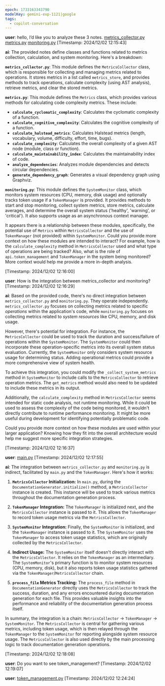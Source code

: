 ```yaml
---
epoch: 1733163343790
modelKey: gemini-exp-1121|google
tags:
  - copilot-conversation
---
```


**user**: hello, I’d like you to analyze these 3 notes. [metrics_collector.py](metrics_collector.py.md) [metrics.py](metrics.py.md) [monitoring.py](monitoring.py.md)
[Timestamp: 2024/12/02 12:15:43]

**ai**: The provided notes define classes and functions related to metrics collection, calculation, and system monitoring. Here's a breakdown:

**`metrics_collector.py`**: This module defines the `MetricsCollector` class, which is responsible for collecting and managing metrics related to operations. It stores metrics in a list called `metrics_store`, and provides methods to track operations, calculate complexity (using AST analysis), retrieve metrics, and clear the stored metrics.

**`metrics.py`**: This module defines the `Metrics` class, which provides various methods for calculating code complexity metrics. These include:

* **`calculate_cyclomatic_complexity`**: Calculates the cyclomatic complexity of a function.
* **`calculate_cognitive_complexity`**: Calculates the cognitive complexity of a function.
* **`calculate_halstead_metrics`**: Calculates Halstead metrics (length, vocabulary, volume, difficulty, effort, time, bugs).
* **`calculate_complexity`**:  Calculates the overall complexity of a given AST node (module, class or function).
* **`calculate_maintainability_index`**: Calculates the maintainability index of code.
* **`analyze_dependencies`**: Analyzes module dependencies and detects circular dependencies.
* **`generate_dependency_graph`**: Generates a visual dependency graph using Graphviz.

**`monitoring.py`**: This module defines the `SystemMonitor` class, which monitors system resources (CPU, memory, disk usage) and optionally tracks token usage if a `TokenManager` is provided. It provides methods to start and stop monitoring, collect system metrics, store metrics, calculate averages, and determine the overall system status ('healthy', 'warning', or 'critical'). It also supports usage as an asynchronous context manager.

It appears there is a relationship between these modules, specifically, the potential use of `Metrics` within `MetricsCollector` and the use of `TokenManager` (not provided) within `SystemMonitor`. Could you provide more context on how these modules are intended to interact? For example, how is the `calculate_complexity` method in `MetricsCollector` used and what type of operations are being tracked?  Also, what is the role of `api.token_management` and `TokenManager` in the system being monitored?  More context would help me provide a more in-depth analysis.

[Timestamp: 2024/12/02 12:16:00]

**user**: How is the integration between metrics_collector and monitoring?
[Timestamp: 2024/12/02 12:16:29]

**ai**: Based on the provided code, there's no direct integration between `metrics_collector.py` and `monitoring.py`. They operate independently. `metrics_collector.py` focuses on collecting metrics related to specific *operations* within the application's code, while `monitoring.py` focuses on collecting metrics related to *system resources* like CPU, memory, and disk usage.

However, there's potential for integration. For instance, the `MetricsCollector` could be used to track the duration and success/failure of operations within the `SystemMonitor`. The `SystemMonitor` could then incorporate these operation-specific metrics into its overall system status evaluation. Currently, the `SystemMonitor` only considers system resource usage for determining status. Adding operational metrics could provide a more comprehensive view of system health.

To achieve this integration, you could modify the `_collect_system_metrics` method in `SystemMonitor` to include calls to the `MetricsCollector` to retrieve operation metrics. The `get_metrics` method would also need to be updated to include these metrics in its output.

Additionally, the `calculate_complexity` method in `MetricsCollector` seems intended for static code analysis, not runtime monitoring. While it could be used to assess the complexity of the code being monitored, it wouldn't directly contribute to runtime performance monitoring. It might be more useful during development for identifying potentially problematic code.

Could you provide more context on how these modules are used within your larger application?  Knowing how they fit into the overall architecture would help me suggest more specific integration strategies.

[Timestamp: 2024/12/02 12:16:37]

**user**: [main.py](main.py.md)
[Timestamp: 2024/12/02 12:17:55]

**ai**: The integration between `metrics_collector.py` and `monitoring.py` is indirect, facilitated by `main.py` and the `TokenManager`. Here's how it works:

1. **`MetricsCollector` Initialization:** In `main.py`, during the `DocumentationGenerator.initialize()` method, a `MetricsCollector` instance is created. This instance will be used to track various metrics throughout the documentation generation process.

2. **`TokenManager` Integration:** The `TokenManager` is initialized next, and the `MetricsCollector` instance is passed to it. This allows the `TokenManager` to record token usage metrics via the `MetricsCollector`.

3. **`SystemMonitor` Integration:** Finally, the `SystemMonitor` is initialized, and the `TokenManager` instance is passed to it. The `SystemMonitor` uses the `TokenManager` to access token usage statistics, which are originally collected by the `MetricsCollector`.

4. **Indirect Usage:** The `SystemMonitor` itself doesn't directly interact with the `MetricsCollector`. It relies on the `TokenManager` as an intermediary. The `SystemMonitor`'s primary function is to monitor system resources (CPU, memory, disk), but it also reports token usage statistics gathered via the `TokenManager`/`MetricsCollector` chain.

5. **`process_file` Metrics Tracking:**  The `process_file` method in `DocumentationGenerator` directly uses the `MetricsCollector` to track the success, duration, and any errors encountered during documentation generation for each file. This provides valuable insights into the performance and reliability of the documentation generation process itself.

In summary, the integration is a chain: `MetricsCollector` -> `TokenManager` -> `SystemMonitor`. The `MetricsCollector` is central for gathering various metrics, including token usage, which is then relayed through the `TokenManager` to the `SystemMonitor` for reporting alongside system resource usage. The `MetricsCollector` is also used directly by the main processing logic to track documentation generation operations.

[Timestamp: 2024/12/02 12:18:08]

**user**: Do you want to see token_management?
[Timestamp: 2024/12/02 12:19:07]

**user**: [token_management.py](token_management.py.md)
[Timestamp: 2024/12/02 12:24:24]